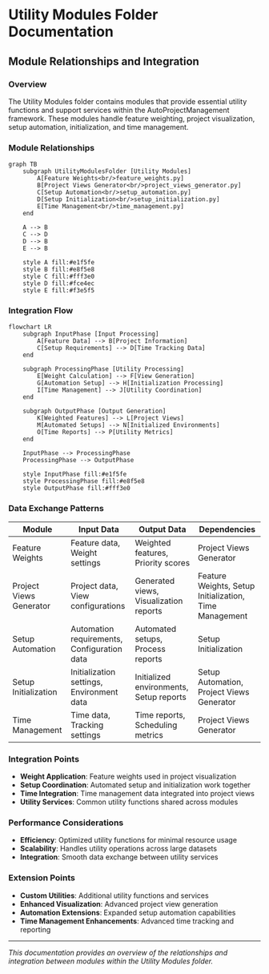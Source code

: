 # Utility Modules Folder Documentation

## Module Relationships and Integration

### Overview
The Utility Modules folder contains modules that provide essential utility functions and support services within the AutoProjectManagement framework. These modules handle feature weighting, project visualization, setup automation, initialization, and time management.

### Module Relationships
```mermaid
graph TB
    subgraph UtilityModulesFolder [Utility Modules]
        A[Feature Weights<br/>feature_weights.py]
        B[Project Views Generator<br/>project_views_generator.py]
        C[Setup Automation<br/>setup_automation.py]
        D[Setup Initialization<br/>setup_initialization.py]
        E[Time Management<br/>time_management.py]
    end
    
    A --> B
    C --> D
    D --> B
    E --> B
    
    style A fill:#e1f5fe
    style B fill:#e8f5e8
    style C fill:#fff3e0
    style D fill:#fce4ec
    style E fill:#f3e5f5
```

### Integration Flow
```mermaid
flowchart LR
    subgraph InputPhase [Input Processing]
        A[Feature Data] --> B[Project Information]
        C[Setup Requirements] --> D[Time Tracking Data]
    end
    
    subgraph ProcessingPhase [Utility Processing]
        E[Weight Calculation] --> F[View Generation]
        G[Automation Setup] --> H[Initialization Processing]
        I[Time Management] --> J[Utility Coordination]
    end
    
    subgraph OutputPhase [Output Generation]
        K[Weighted Features] --> L[Project Views]
        M[Automated Setups] --> N[Initialized Environments]
        O[Time Reports] --> P[Utility Metrics]
    end
    
    InputPhase --> ProcessingPhase
    ProcessingPhase --> OutputPhase
    
    style InputPhase fill:#e1f5fe
    style ProcessingPhase fill:#e8f5e8
    style OutputPhase fill:#fff3e0
```

### Data Exchange Patterns
| Module | Input Data | Output Data | Dependencies |
|--------|------------|-------------|-------------|
| Feature Weights | Feature data, Weight settings | Weighted features, Priority scores | Project Views Generator |
| Project Views Generator | Project data, View configurations | Generated views, Visualization reports | Feature Weights, Setup Initialization, Time Management |
| Setup Automation | Automation requirements, Configuration data | Automated setups, Process reports | Setup Initialization |
| Setup Initialization | Initialization settings, Environment data | Initialized environments, Setup reports | Setup Automation, Project Views Generator |
| Time Management | Time data, Tracking settings | Time reports, Scheduling metrics | Project Views Generator |

### Integration Points
- **Weight Application**: Feature weights used in project visualization
- **Setup Coordination**: Automated setup and initialization work together
- **Time Integration**: Time management data integrated into project views
- **Utility Services**: Common utility functions shared across modules

### Performance Considerations
- **Efficiency**: Optimized utility functions for minimal resource usage
- **Scalability**: Handles utility operations across large datasets
- **Integration**: Smooth data exchange between utility services

### Extension Points
- **Custom Utilities**: Additional utility functions and services
- **Enhanced Visualization**: Advanced project view generation
- **Automation Extensions**: Expanded setup automation capabilities
- **Time Management Enhancements**: Advanced time tracking and reporting

---

*This documentation provides an overview of the relationships and integration between modules within the Utility Modules folder.*
